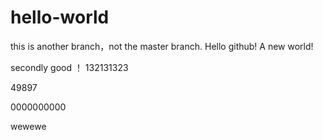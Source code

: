 ﻿# hello-world
this is another branch，not the master branch.
Hello github! A new world!

secondly good ！
132131323

49897

0000000000

wewewe
